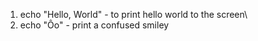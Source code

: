 1. echo "Hello, World" - to print hello world to the screen\
2. echo "Ôo" - print a confused smiley 
